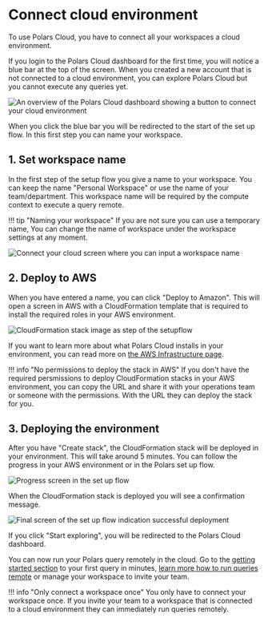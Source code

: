 # Connect cloud environment

To use Polars Cloud, you have to connect all your workspaces a cloud environment.

If you login to the Polars Cloud dashboard for the first time, you will notice a blue bar at the top of the screen. When you created a new account that is not connected to a cloud environment, you can explore Polars Cloud but you cannot execute any queries yet.

![An overview of the Polars Cloud dashboard showing a button to connect your cloud environment](../assets/connect-cloud/dashboard.png)

When you click the blue bar you will be redirected to the start of the set up flow. In this first step you can name your workspace.

## 1. Set workspace name

In the first step of the setup flow you give a name to your workspace. You can keep the name "Personal Workspace" or use the name of your team/department. This workspace name will be required by the compute context to execute a query remote.

!!! tip "Naming your workspace"
    If you are not sure you can use a temporary name, You can change the name of workspace under the workspace settings at any moment.

![Connect your cloud screen where you can input a workspace name](../assets/connect-cloud/workspace-naming.png)

## 2. Deploy to AWS

When you have entered a name, you can click "Deploy to Amazon". This will open a screen in AWS with a CloudFormation template that is required to install the required roles in your AWS environment.

![CloudFormation stack image as step of the setupflow](../assets/connect-cloud/cloudformation.png)

If you want to learn more about what Polars Cloud installs in your environment, you can read more on [the AWS Infrastructure page](../providers/aws/infra).

!!! info "No permissions to deploy the stack in AWS"
    If you don't have the required persmissions to deploy CloudFormation stacks in your AWS environment, you can copy the URL and share it with your operations team or someone with the permissions. With the URL they can deploy the stack for you.

## 3. Deploying the environment

After you have "Create stack", the CloudFormation stack will be deployed in your environment. This will take around 5 minutes. You can follow the progress in your AWS environment or in the Polars set up flow.

![Progress screen in the set up flow](../assets/connect-cloud/progress-page.png)

When the CloudFormation stack is deployed you will see a confirmation message.

![Final screen of the set up flow indication successful deployment](../assets/connect-cloud/successful-setup.png)

If you click "Start exploring", you will be redirected to the Polars Cloud dashboard.

You can now run your Polars query remotely in the cloud. Go to the [getting started section](../quickstart) to your first query in minutes, [learn more how to run queries remote](../run/compute-context) or manage your workspace to invite your team.

!!! info "Only connect a workspace once"
    You only have to connect your workspace once. If you invite your team to a workspace that is connected to a cloud environment they can immediately run queries remotely.
